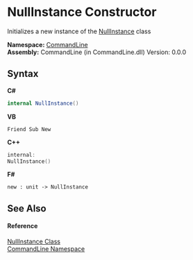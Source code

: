 # NullInstance Constructor 
 

Initializes a new instance of the <a href="T_CommandLine_NullInstance">NullInstance</a> class

**Namespace:**&nbsp;<a href="N_CommandLine">CommandLine</a><br />**Assembly:**&nbsp;CommandLine (in CommandLine.dll) Version: 0.0.0

## Syntax

**C#**<br />
``` C#
internal NullInstance()
```

**VB**<br />
``` VB
Friend Sub New
```

**C++**<br />
``` C++
internal:
NullInstance()
```

**F#**<br />
``` F#
new : unit -> NullInstance
```


## See Also


#### Reference
<a href="T_CommandLine_NullInstance">NullInstance Class</a><br /><a href="N_CommandLine">CommandLine Namespace</a><br />